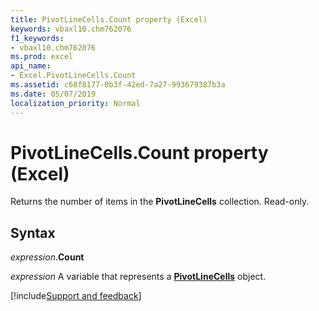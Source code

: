 ```yaml
---
title: PivotLineCells.Count property (Excel)
keywords: vbaxl10.chm762076
f1_keywords:
- vbaxl10.chm762076
ms.prod: excel
api_name:
- Excel.PivotLineCells.Count
ms.assetid: c68f8177-0b3f-42ed-7a27-993679387b3a
ms.date: 05/07/2019
localization_priority: Normal
---
```



# PivotLineCells.Count property (Excel)

Returns the number of items in the **PivotLineCells** collection. Read-only.


## Syntax

_expression_.**Count**

_expression_ A variable that represents a **[PivotLineCells](Excel.PivotLineCells.md)** object.




[!include[Support and feedback](~/includes/feedback-boilerplate.md)]